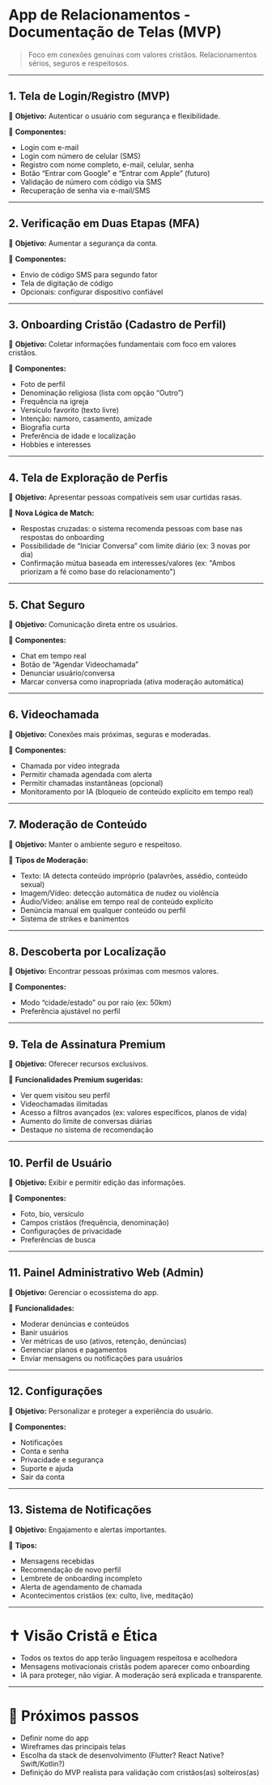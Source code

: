 # App de Relacionamentos - Documentação de Telas (MVP)

> Foco em conexões genuínas com valores cristãos. Relacionamentos sérios, seguros e respeitosos.

---

## 1. Tela de Login/Registro (MVP)

📌 **Objetivo:** Autenticar o usuário com segurança e flexibilidade.

🔹 **Componentes:**
- Login com e-mail
- Login com número de celular (SMS)
- Registro com nome completo, e-mail, celular, senha
- Botão “Entrar com Google” e “Entrar com Apple” (futuro)
- Validação de número com código via SMS
- Recuperação de senha via e-mail/SMS

---

## 2. Verificação em Duas Etapas (MFA)

📌 **Objetivo:** Aumentar a segurança da conta.

🔹 **Componentes:**
- Envio de código SMS para segundo fator
- Tela de digitação de código
- Opcionais: configurar dispositivo confiável

---

## 3. Onboarding Cristão (Cadastro de Perfil)

📌 **Objetivo:** Coletar informações fundamentais com foco em valores cristãos.

🔹 **Componentes:**
- Foto de perfil
- Denominação religiosa (lista com opção “Outro”)
- Frequência na igreja
- Versículo favorito (texto livre)
- Intenção: namoro, casamento, amizade
- Biografia curta
- Preferência de idade e localização
- Hobbies e interesses

---

## 4. Tela de Exploração de Perfis

📌 **Objetivo:** Apresentar pessoas compatíveis sem usar curtidas rasas.

🔹 **Nova Lógica de Match:**
- Respostas cruzadas: o sistema recomenda pessoas com base nas respostas do onboarding
- Possibilidade de “Iniciar Conversa” com limite diário (ex: 3 novas por dia)
- Confirmação mútua baseada em interesses/valores (ex: "Ambos priorizam a fé como base do relacionamento")

---

## 5. Chat Seguro

📌 **Objetivo:** Comunicação direta entre os usuários.

🔹 **Componentes:**
- Chat em tempo real
- Botão de “Agendar Videochamada”
- Denunciar usuário/conversa
- Marcar conversa como inapropriada (ativa moderação automática)

---

## 6. Videochamada

📌 **Objetivo:** Conexões mais próximas, seguras e moderadas.

🔹 **Componentes:**
- Chamada por vídeo integrada
- Permitir chamada agendada com alerta
- Permitir chamadas instantâneas (opcional)
- Monitoramento por IA (bloqueio de conteúdo explícito em tempo real)

---

## 7. Moderação de Conteúdo

📌 **Objetivo:** Manter o ambiente seguro e respeitoso.

🔹 **Tipos de Moderação:**
- Texto: IA detecta conteúdo impróprio (palavrões, assédio, conteúdo sexual)
- Imagem/Vídeo: detecção automática de nudez ou violência
- Áudio/Vídeo: análise em tempo real de conteúdo explícito
- Denúncia manual em qualquer conteúdo ou perfil
- Sistema de strikes e banimentos

---

## 8. Descoberta por Localização

📌 **Objetivo:** Encontrar pessoas próximas com mesmos valores.

🔹 **Componentes:**
- Modo “cidade/estado” ou por raio (ex: 50km)
- Preferência ajustável no perfil

---

## 9. Tela de Assinatura Premium

📌 **Objetivo:** Oferecer recursos exclusivos.

🔹 **Funcionalidades Premium sugeridas:**
- Ver quem visitou seu perfil
- Videochamadas ilimitadas
- Acesso a filtros avançados (ex: valores específicos, planos de vida)
- Aumento do limite de conversas diárias
- Destaque no sistema de recomendação

---

## 10. Perfil de Usuário

📌 **Objetivo:** Exibir e permitir edição das informações.

🔹 **Componentes:**
- Foto, bio, versículo
- Campos cristãos (frequência, denominação)
- Configurações de privacidade
- Preferências de busca

---

## 11. Painel Administrativo Web (Admin)

📌 **Objetivo:** Gerenciar o ecossistema do app.

🔹 **Funcionalidades:**
- Moderar denúncias e conteúdos
- Banir usuários
- Ver métricas de uso (ativos, retenção, denúncias)
- Gerenciar planos e pagamentos
- Enviar mensagens ou notificações para usuários

---

## 12. Configurações

📌 **Objetivo:** Personalizar e proteger a experiência do usuário.

🔹 **Componentes:**
- Notificações
- Conta e senha
- Privacidade e segurança
- Suporte e ajuda
- Sair da conta

---

## 13. Sistema de Notificações

📌 **Objetivo:** Engajamento e alertas importantes.

🔹 **Tipos:**
- Mensagens recebidas
- Recomendação de novo perfil
- Lembrete de onboarding incompleto
- Alerta de agendamento de chamada
- Acontecimentos cristãos (ex: culto, live, meditação)

---

# ✝️ Visão Cristã e Ética

- Todos os textos do app terão linguagem respeitosa e acolhedora
- Mensagens motivacionais cristãs podem aparecer como onboarding
- IA para proteger, não vigiar. A moderação será explicada e transparente.

---

# 📌 Próximos passos

- Definir nome do app
- Wireframes das principais telas
- Escolha da stack de desenvolvimento (Flutter? React Native? Swift/Kotlin?)
- Definição do MVP realista para validação com cristãos(as) solteiros(as)

